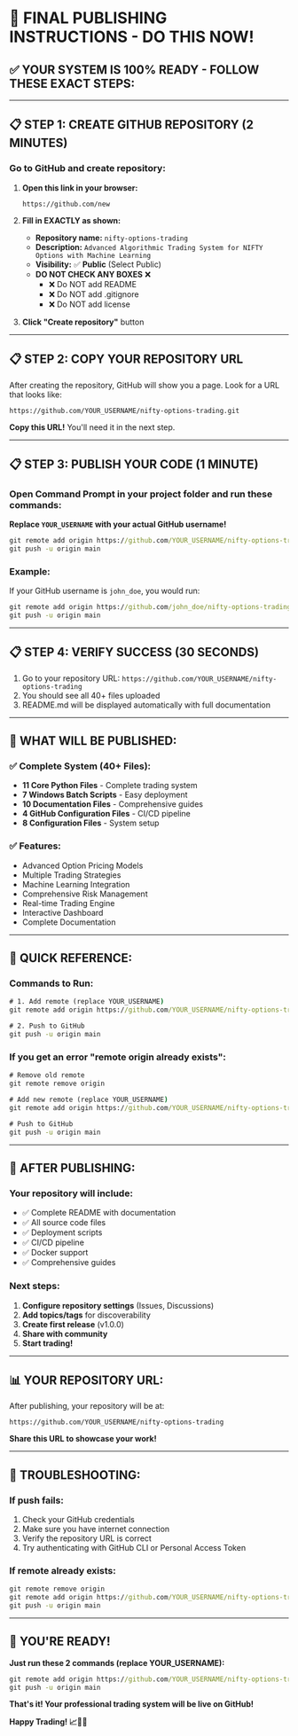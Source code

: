 # 🚀 FINAL PUBLISHING INSTRUCTIONS - DO THIS NOW!

## ✅ **YOUR SYSTEM IS 100% READY - FOLLOW THESE EXACT STEPS:**

---

## 📋 **STEP 1: CREATE GITHUB REPOSITORY (2 MINUTES)**

### **Go to GitHub and create repository:**

1. **Open this link in your browser:**
   ```
   https://github.com/new
   ```

2. **Fill in EXACTLY as shown:**
   - **Repository name:** `nifty-options-trading`
   - **Description:** `Advanced Algorithmic Trading System for NIFTY Options with Machine Learning`
   - **Visibility:** ✅ **Public** (Select Public)
   - **DO NOT CHECK ANY BOXES** ❌
     - ❌ Do NOT add README
     - ❌ Do NOT add .gitignore
     - ❌ Do NOT add license

3. **Click "Create repository"** button

---

## 📋 **STEP 2: COPY YOUR REPOSITORY URL**

After creating the repository, GitHub will show you a page. Look for a URL that looks like:
```
https://github.com/YOUR_USERNAME/nifty-options-trading.git
```

**Copy this URL!** You'll need it in the next step.

---

## 📋 **STEP 3: PUBLISH YOUR CODE (1 MINUTE)**

### **Open Command Prompt in your project folder and run these commands:**

**Replace `YOUR_USERNAME` with your actual GitHub username!**

```cmd
git remote add origin https://github.com/YOUR_USERNAME/nifty-options-trading.git
git push -u origin main
```

### **Example:**
If your GitHub username is `john_doe`, you would run:
```cmd
git remote add origin https://github.com/john_doe/nifty-options-trading.git
git push -u origin main
```

---

## 📋 **STEP 4: VERIFY SUCCESS (30 SECONDS)**

1. Go to your repository URL: `https://github.com/YOUR_USERNAME/nifty-options-trading`
2. You should see all 40+ files uploaded
3. README.md will be displayed automatically with full documentation

---

## 🎯 **WHAT WILL BE PUBLISHED:**

### **✅ Complete System (40+ Files):**
- **11 Core Python Files** - Complete trading system
- **7 Windows Batch Scripts** - Easy deployment
- **10 Documentation Files** - Comprehensive guides
- **4 GitHub Configuration Files** - CI/CD pipeline
- **8 Configuration Files** - System setup

### **✅ Features:**
- Advanced Option Pricing Models
- Multiple Trading Strategies
- Machine Learning Integration
- Comprehensive Risk Management
- Real-time Trading Engine
- Interactive Dashboard
- Complete Documentation

---

## 🚀 **QUICK REFERENCE:**

### **Commands to Run:**
```cmd
# 1. Add remote (replace YOUR_USERNAME)
git remote add origin https://github.com/YOUR_USERNAME/nifty-options-trading.git

# 2. Push to GitHub
git push -u origin main
```

### **If you get an error "remote origin already exists":**
```cmd
# Remove old remote
git remote remove origin

# Add new remote (replace YOUR_USERNAME)
git remote add origin https://github.com/YOUR_USERNAME/nifty-options-trading.git

# Push to GitHub
git push -u origin main
```

---

## 🎉 **AFTER PUBLISHING:**

### **Your repository will include:**
- ✅ Complete README with documentation
- ✅ All source code files
- ✅ Deployment scripts
- ✅ CI/CD pipeline
- ✅ Docker support
- ✅ Comprehensive guides

### **Next steps:**
1. **Configure repository settings** (Issues, Discussions)
2. **Add topics/tags** for discoverability
3. **Create first release** (v1.0.0)
4. **Share with community**
5. **Start trading!**

---

## 📊 **YOUR REPOSITORY URL:**

After publishing, your repository will be at:
```
https://github.com/YOUR_USERNAME/nifty-options-trading
```

**Share this URL to showcase your work!**

---

## 🎯 **TROUBLESHOOTING:**

### **If push fails:**
1. Check your GitHub credentials
2. Make sure you have internet connection
3. Verify the repository URL is correct
4. Try authenticating with GitHub CLI or Personal Access Token

### **If remote already exists:**
```cmd
git remote remove origin
git remote add origin https://github.com/YOUR_USERNAME/nifty-options-trading.git
git push -u origin main
```

---

## 🎉 **YOU'RE READY!**

**Just run these 2 commands (replace YOUR_USERNAME):**

```cmd
git remote add origin https://github.com/YOUR_USERNAME/nifty-options-trading.git
git push -u origin main
```

**That's it! Your professional trading system will be live on GitHub!**

**Happy Trading! 📈🚀🎉**

